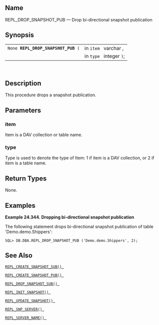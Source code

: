 <div>

<div>

</div>

<div>

## Name

REPL_DROP_SNAPSHOT_PUB — Drop bi-directional snapshot publication

</div>

<div>

## Synopsis

<div>

|                                         |                         |
|-----------------------------------------|-------------------------|
| `None `**`REPL_DROP_SNAPSHOT_PUB`**` (` | in `item ` varchar ,    |
|                                         | in `type ` integer `)`; |

<div>

 

</div>

</div>

</div>

<div>

## Description

This procedure drops a snapshot publication.

</div>

<div>

## Parameters

<div>

### item

Item is a DAV collection or table name.

</div>

<div>

### type

Type is used to denote the type of Item: 1 if item is a DAV collection,
or 2 if item is a table name.

</div>

</div>

<div>

## Return Types

None.

</div>

<div>

## Examples

<div>

**Example 24.344. Dropping bi-directional snapshot publication**

<div>

The following statement drops bi-directional snapshot publication of
table 'Demo.demo.Shippers':

``` screen
SQL> DB.DBA.REPL_DROP_SNAPSHOT_PUB ('Demo.demo.Shippers', 2);
```

</div>

</div>

  

</div>

<div>

## See Also

<a href="fn_repl_create_snapshot_sub.html" class="link"
title="REPL_CREATE_SNAPSHOT_SUB"><code
class="function">REPL_CREATE_SNAPSHOT_SUB() </code></a>

<a href="fn_repl_create_snapshot_pub.html" class="link"
title="REPL_CREATE_SNAPSHOT_PUB"><code
class="function">REPL_CREATE_SNAPSHOT_PUB() </code></a>

<a href="fn_repl_drop_snapshot_sub.html" class="link"
title="REPL_DROP_SNAPSHOT_SUB"><code
class="function">REPL_DROP_SNAPSHOT_SUB() </code></a>

<a href="fn_repl_init_snapshot.html" class="link"
title="REPL_INIT_SNAPSHOT"><code
class="function">REPL_INIT_SNAPSHOT() </code></a>

<a href="fn_repl_update_snapshot.html" class="link"
title="REPL_UPDATE_SNAPSHOT"><code
class="function">REPL_UPDATE_SNAPSHOT() </code></a>

<a href="fn_repl_snp_server.html" class="link"
title="REPL_SNP_SERVER"><code
class="function">REPL_SNP_SERVER() </code></a>

<a href="fn_repl_server_name.html" class="link"
title="REPL_SERVER_NAME"><code
class="function">REPL_SERVER_NAME() </code></a>

</div>

</div>
